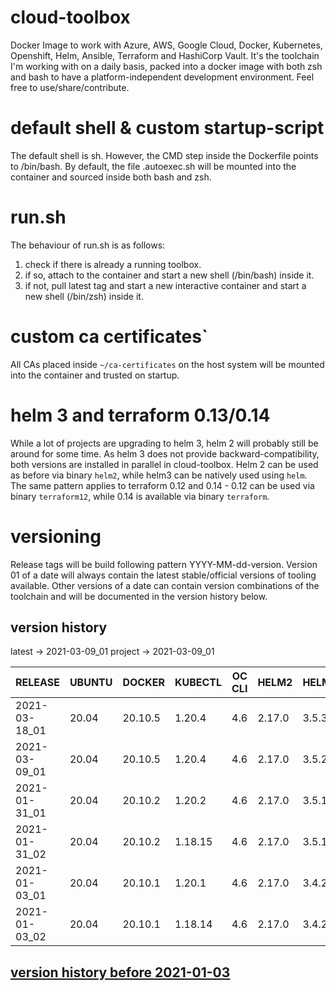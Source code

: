 # cloud-toolbox
Docker Image to work with Azure, AWS, Google Cloud, Docker, Kubernetes, Openshift, Helm, Ansible, Terraform and HashiCorp Vault.
It's the toolchain I'm working with on a daily basis, packed into a docker image with both zsh and bash to have a
platform-independent development environment.
Feel free to use/share/contribute.

# default shell & custom startup-script
The default shell is sh.
However, the CMD step inside the Dockerfile points to /bin/bash.
By default, the file .autoexec.sh will be mounted into the container and sourced inside both bash and zsh.

# run.sh
The behaviour of run.sh is as follows:
1. check if there is already a running toolbox.
1. if so, attach to the container and start a new shell (/bin/bash) inside it.
1. if not, pull latest tag and start a new interactive container and start a new shell (/bin/zsh) inside it.

# custom ca certificates`
All CAs placed inside ```~/ca-certificates``` on the host system will be mounted into the container and trusted on startup.

# helm 3 and terraform 0.13/0.14
While a lot of projects are upgrading to helm 3, helm 2 will probably still be around for some time.
As helm 3 does not provide backward-compatibility, both versions are installed in parallel in cloud-toolbox.
Helm 2 can be used as before via binary `helm2`, while helm3 can be natively used using `helm`.
The same pattern applies to terraform 0.12 and 0.14 - 0.12 can be used via binary `terraform12`, while 0.14 is available via binary `terraform`.

# versioning
Release tags will be build following pattern YYYY-MM-dd-version.
Version 01 of a date will always contain the latest stable/official versions of tooling available.
Other versions of a date can contain version combinations of the toolchain and will be documented in the version history
below.

## version history
latest -> 2021-03-09_01
project -> 2021-03-09_01


| RELEASE       | UBUNTU | DOCKER   | KUBECTL  | OC CLI | HELM2    | HELM   | TERRAFORM | AWS CLI  | AZ CLI | GCLOUD SDK | ANSIBLE | JINJA2 | OPENSSH | CRICTL | VAULT | VELERO | SENTINEL |
|---------------|--------|----------|----------|--------|----------|--------|-----------|----------|--------|------------|---------|--------|---------|--------|-------|--------|----------|
| 2021-03-18_01 | 20.04  | 20.10.5  | 1.20.4   | 4.6    | 2.17.0   | 3.5.3  | 0.14.7    | 1.19.30  | 2.20.0 | 332.0.0    | 3.1.0   | 2.11.3 | 8.5p1   | 1.20.0 | 1.6.3 | 1.5.3  |  0.17.4  |
| 2021-03-09_01 | 20.04  | 20.10.5  | 1.20.4   | 4.6    | 2.17.0   | 3.5.2  | 0.14.7    | 1.19.23  | 2.20.0 | 330.0.0    | 3.0.0   | 2.11.3 | 8.5p1   | 1.20.0 | 1.6.3 | 1.5.3  |    N/A   |
| 2021-01-31_01 | 20.04  | 20.10.2  | 1.20.2   | 4.6    | 2.17.0   | 3.5.1  | 0.14.5    | 1.18.223 | 2.18.0 | 325.0.0    | 2.10.6  | 2.11.2 | 8.4p1   | 1.20.0 | 1.6.2 |   N/A  |    N/A   |
| 2021-01-31_02 | 20.04  | 20.10.2  | 1.18.15  | 4.6    | 2.17.0   | 3.5.1  | 0.14.5    | 1.18.223 | 2.18.0 | 325.0.0    | 2.10.6  | 2.11.2 | 8.4p1   | 1.20.0 | 1.6.2 |   N/A  |    N/A   |
| 2021-01-03_01 | 20.04  | 20.10.1  | 1.20.1   | 4.6    | 2.17.0   | 3.4.2  | 0.14.3    | 1.18.207 | 2.17.0 | 321.0.0    | 2.10.4  | 2.11.2 | 8.4p1   | 1.19.0 | 1.6.1 |   N/A  |    N/A   |
| 2021-01-03_02 | 20.04  | 20.10.1  | 1.18.14  | 4.6    | 2.17.0   | 3.4.2  | 0.14.3    | 1.18.207 | 2.17.0 | 321.0.0    | 2.10.4  | 2.11.2 | 8.4p1   | 1.19.0 | 1.6.1 |   N/A  |    N/A   |

## [ version history before 2021-01-03](https://github.com/ksandermann/cloud-toolbox/blob/master/docs/version_history.md)

